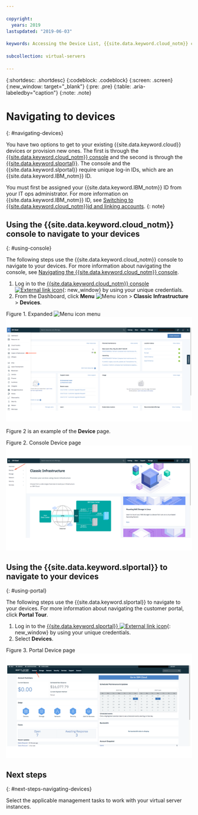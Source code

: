 ```yaml
---

copyright:
  years: 2019
lastupdated: "2019-06-03"

keywords: Accessing the Device List, {{site.data.keyword.cloud_notm}} console, {{site.data.keyword.cloud_notm}} infrastructure customer portal

subcollection: virtual-servers

---
```


{:shortdesc: .shortdesc}
{:codeblock: .codeblock}
{:screen: .screen}
{:new_window: target="_blank"}
{:pre: .pre}
{:table: .aria-labeledby="caption"}
{:note: .note}

# Navigating to devices
{: #navigating-devices}

You have two options to get to your existing {{site.data.keyword.cloud}} devices or provision new ones. The first is through the [{{site.data.keyword.cloud_notm}} console](#using-console) and the second is through the [{{site.data.keyword.slportal}}](#using-portal). The console and the {{site.data.keyword.slportal}} require unique log-in IDs, which are an {{site.data.keyword.IBM_notm}} ID.

You must first be assigned your {{site.data.keyword.IBM_notm}} ID from your IT ops administrator. For more information on {{site.data.keyword.IBM_notm}} ID, see [Switching to {{site.data.keyword.cloud_notm}}id and linking accounts](/docs/account?topic=account-unifyingaccounts#unifyingaccounts).
{: note}

## Using the {{site.data.keyword.cloud_notm}} console to navigate to your devices
{: #using-console}

The following steps use the {{site.data.keyword.cloud_notm}} console to navigate to your devices. For more information about navigating the console, see [Navigating the {{site.data.keyword.cloud_notm}} console](/docs/overview?topic=overview-ui#ui).

1. Log in to the [{{site.data.keyword.cloud_notm}} console ![External link icon](../../icons/launch-glyph.svg "External link icon")](https://cloud.ibm.com/){: new_window} by using your unique credentials.
2. From the Dashboard, click **Menu** ![Menu icon](../../icons/icon_hamburger.svg) > **Classic Infrastructure** > **Devices**.

Figure 1. Expanded ![Menu icon](../../icons/icon_hamburger.svg) menu
![Figure 1. Expanded ![Menu icon](../../icons/icon_hamburger.svg) menu](/images/expanded-hamburger-menu.png "Expanded ![Menu icon](../../icons/icon_hamburger.svg) menu")

Figure 2 is an example of the **Device** page.

Figure 2. Console Device page
![Figure 2. Console Device page](/images/device-list.png "Console Device page")

## Using the {{site.data.keyword.slportal}} to navigate to your devices
{: #using-portal}

The following steps use the {{site.data.keyword.slportal}} to navigate to your devices. For more information about navigating the customer portal, click **Portal Tour**.

1. Log in to the [{{site.data.keyword.slportal}} ![External link icon](../../icons/launch-glyph.svg "External link icon")](https://control.softlayer.com){: new_window} by using your unique credentials.
2. Select **Devices**.

Figure 3. Portal Device page
![Figure 3. Portal Device page](/images/portal_device_list.png "Portal Device page")

## Next steps
{: #next-steps-navigating-devices}

Select the applicable management tasks to work with your virtual server instances.
